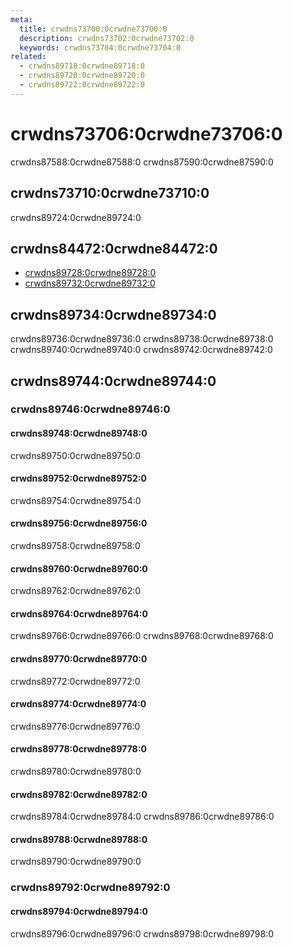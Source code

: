 ```yaml
---
meta:
  title: crwdns73700:0crwdne73700:0
  description: crwdns73702:0crwdne73702:0
  keywords: crwdns73704:0crwdne73704:0
related:
  - crwdns89718:0crwdne89718:0
  - crwdns89720:0crwdne89720:0
  - crwdns89722:0crwdne89722:0
---
```


# crwdns73706:0crwdne73706:0

crwdns87588:0crwdne87588:0 crwdns87590:0crwdne87590:0 <inline-ad slug="scrimba-buttons" />

<entry-ad />

## crwdns73710:0crwdne73710:0

crwdns89724:0crwdne89724:0

<usage name="v-btn" />

## crwdns84472:0crwdne84472:0

- [crwdns89728:0crwdne89728:0](crwdns89726:0crwdne89726:0)
- [crwdns89732:0crwdne89732:0](crwdns89730:0crwdne89730:0)

## crwdns89734:0crwdne89734:0

<alert type="warning">
  crwdns89736:0crwdne89736:0 crwdns89738:0crwdne89738:0 crwdns89740:0crwdne89740:0 crwdns89742:0crwdne89742:0
</alert>

## crwdns89744:0crwdne89744:0

### crwdns89746:0crwdne89746:0

#### crwdns89748:0crwdne89748:0

crwdns89750:0crwdne89750:0

<example file="v-btn/prop-block" />

#### crwdns89752:0crwdne89752:0

crwdns89754:0crwdne89754:0

<example file="v-btn/prop-depressed" />

#### crwdns89756:0crwdne89756:0

crwdns89758:0crwdne89758:0

<example file="v-btn/prop-floating" />

#### crwdns89760:0crwdne89760:0

crwdns89762:0crwdne89762:0

<example file="v-btn/prop-icon" />

#### crwdns89764:0crwdne89764:0

crwdns89766:0crwdne89766:0 crwdns89768:0crwdne89768:0

<example file="v-btn/prop-loaders" />

#### crwdns89770:0crwdne89770:0

crwdns89772:0crwdne89772:0

<example file="v-btn/prop-outlined" />

#### crwdns89774:0crwdne89774:0

crwdns89776:0crwdne89776:0

<example file="v-btn/prop-rounded" />

#### crwdns89778:0crwdne89778:0

crwdns89780:0crwdne89780:0

<example file="v-btn/prop-sizing" />

#### crwdns89782:0crwdne89782:0

crwdns89784:0crwdne89784:0 crwdns89786:0crwdne89786:0

<example file="v-btn/prop-text" />

#### crwdns89788:0crwdne89788:0

crwdns89790:0crwdne89790:0

<example file="v-btn/prop-tile" />

### crwdns89792:0crwdne89792:0

#### crwdns89794:0crwdne89794:0

crwdns89796:0crwdne89796:0 crwdns89798:0crwdne89798:0

<example file="v-btn/misc-raised" />

<backmatter />
